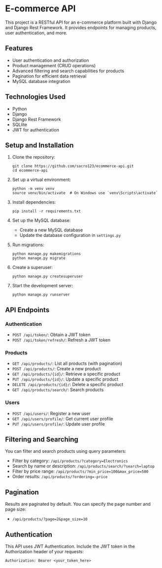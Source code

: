 # E-commerce API

This project is a RESTful API for an e-commerce platform built with Django and Django Rest Framework. It provides endpoints for managing products, user authentication, and more.

## Features

- User authentication and authorization
- Product management (CRUD operations)
- Advanced filtering and search capabilities for products
- Pagination for efficient data retrieval
- MySQL database integration

## Technologies Used

- Python
- Django
- Django Rest Framework
- SQLlite
- JWT for authentication

## Setup and Installation

1. Clone the repository:
   ```
   git clone https://github.com/sacro123/ecommerce-api.git
   cd ecommerce-api
   ```

2. Set up a virtual environment:
   ```
   python -m venv venv
   source venv/bin/activate  # On Windows use `venv\Scripts\activate`
   ```

3. Install dependencies:
   ```
   pip install -r requirements.txt
   ```

4. Set up the MySQL database:
   - Create a new MySQL database
   - Update the database configuration in `settings.py`

5. Run migrations:
   ```
   python manage.py makemigrations
   python manage.py migrate
   ```

6. Create a superuser:
   ```
   python manage.py createsuperuser
   ```

7. Start the development server:
   ```
   python manage.py runserver
   ```

## API Endpoints

### Authentication

- `POST /api/token/`: Obtain a JWT token
- `POST /api/token/refresh/`: Refresh a JWT token

### Products

- `GET /api/products/`: List all products (with pagination)
- `POST /api/products/`: Create a new product
- `GET /api/products/{id}/`: Retrieve a specific product
- `PUT /api/products/{id}/`: Update a specific product
- `DELETE /api/products/{id}/`: Delete a specific product
- `GET /api/products/search/`: Search products

### Users

- `POST /api/users/`: Register a new user
- `GET /api/users/profile/`: Get current user profile
- `PUT /api/users/profile/`: Update user profile

## Filtering and Searching

You can filter and search products using query parameters:

- Filter by category: `/api/products/?category=Electronics`
- Search by name or description: `/api/products/search/?search=laptop`
- Filter by price range: `/api/products/?min_price=100&max_price=500`
- Order results: `/api/products/?ordering=-price`

## Pagination

Results are paginated by default. You can specify the page number and page size:

- `/api/products/?page=2&page_size=10`

## Authentication

This API uses JWT Authentication. Include the JWT token in the Authorization header of your requests:

```
Authorization: Bearer <your_token_here>
```
